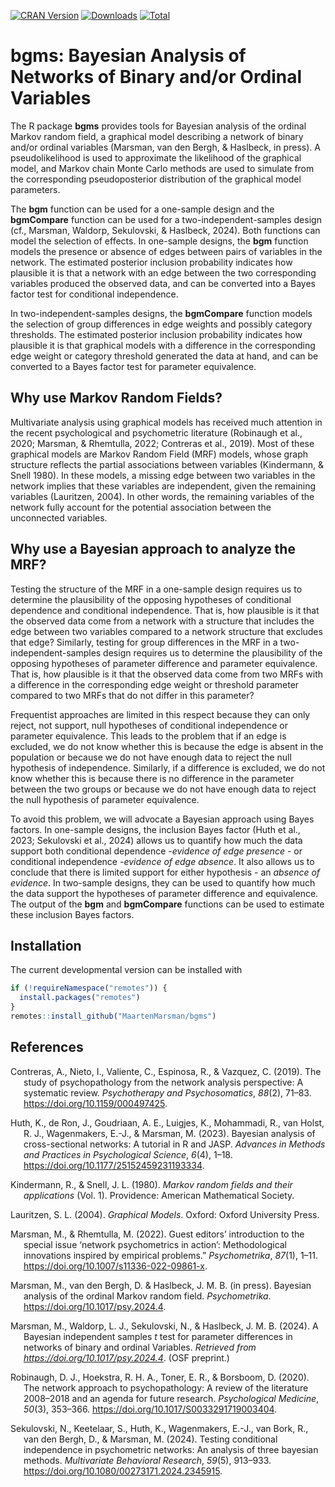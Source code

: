<!-- badges: start -->
[![CRAN Version](https://www.r-pkg.org/badges/version/bgms)](https://cran.r-project.org/package=bgms)
[![Downloads](https://cranlogs.r-pkg.org/badges/bgms)](https://cran.r-project.org/package=bgms)
[![Total](https://cranlogs.r-pkg.org/badges/grand-total/bgms)](https://cran.r-project.org/package=bgms)
<!-- badges: end -->

# bgms: Bayesian Analysis of Networks of Binary and/or Ordinal Variables

The R package <strong>bgms</strong> provides tools for Bayesian analysis of the ordinal Markov random field, a graphical model describing a network of binary and/or ordinal variables (Marsman, van den Bergh, & Haslbeck, in press). A pseudolikelihood is used to approximate the likelihood of the graphical model, and Markov chain Monte Carlo methods are used to simulate from the corresponding pseudoposterior distribution of the graphical model parameters.

The <strong>bgm</strong> function can be used for a one-sample design and the <strong>bgmCompare</strong> function can be used for a two-independent-samples design (cf., Marsman, Waldorp, Sekulovski, & Haslbeck, 2024). Both functions can model the selection of effects. In one-sample designs, the <strong>bgm</strong> function models the presence or absence of edges between pairs of variables in the network. The estimated posterior inclusion probability indicates how plausible it is that a network with an edge between the two corresponding variables produced the observed data, and can be converted into a Bayes factor test for conditional independence.

In two-independent-samples designs, the <strong>bgmCompare</strong> function models the selection of group differences in edge weights and possibly category thresholds. The estimated posterior inclusion probability indicates how plausible it is that graphical models with a difference in the corresponding edge weight or category threshold generated the data at hand, and can be converted to a Bayes factor test for parameter equivalence.

## Why use Markov Random Fields?

Multivariate analysis using graphical models has received much attention in the recent psychological and psychometric literature (Robinaugh et al., 2020; Marsman, & Rhemtulla, 2022; Contreras et al., 2019). Most of these graphical models are Markov Random Field (MRF) models, whose graph structure reflects the partial associations between variables (Kindermann, & Snell 1980). In these models, a missing edge between two variables in the network implies that these variables are independent, given the remaining variables (Lauritzen, 2004). In other words, the remaining variables of the network fully account for the potential association between the unconnected variables.

## Why use a Bayesian approach to analyze the MRF?

Testing the structure of the MRF in a one-sample design requires us to determine the plausibility of the opposing hypotheses of conditional dependence and conditional independence. That is, how plausible is it that the observed data come from a network with a structure that includes the edge between two variables compared to a network structure that excludes that edge? Similarly, testing for group differences in the MRF in a two-independent-samples design requires us to determine the plausibility of the opposing hypotheses of parameter difference and parameter equivalence. That is, how plausible is it that the observed data come from two MRFs with a difference in the corresponding edge weight or threshold parameter compared to two MRFs that do not differ in this parameter?

Frequentist approaches are limited in this respect because they can only reject, not support, null hypotheses of conditional independence or parameter equivalence. This leads to the problem that if an edge is excluded, we do not know whether this is because the edge is absent in the population or because we do not have enough data to reject the null hypothesis of independence. Similarly, if a difference is excluded, we do not know whether this is because there is no difference in the parameter between the two groups or because we do not have enough data to reject the null hypothesis of parameter equivalence.

To avoid this problem, we will advocate a Bayesian approach using Bayes factors. In one-sample designs, the inclusion Bayes factor (Huth et al., 2023; Sekulovski et al., 2024) allows us to quantify how much the data support both conditional dependence -<em>evidence of edge presence</em> - or conditional independence -<em>evidence of edge absence</em>. It also allows us to conclude that there is limited support for either hypothesis - an <em>absence of evidence</em>. In two-sample designs, they can be used to quantify how much the data support the hypotheses of parameter difference and equivalence. The output of the <strong>bgm</strong> and <strong>bgmCompare</strong> functions can be used to estimate these inclusion Bayes factors.


## Installation

The current developmental version can be installed with

``` r
if (!requireNamespace("remotes")) { 
  install.packages("remotes")   
}   
remotes::install_github("MaartenMarsman/bgms")
```

## References

<div id="refs" class="references csl-bib-body hanging-indent">

<div id="ref-ContrerasEtAl_2019" class="csl-entry">

Contreras, A., Nieto, I., Valiente,  C., Espinosa, R., & Vazquez, C. (2019).
The study of psychopathology from the network analysis perspective: A
systematic review. *Psychotherapy and Psychosomatics*, *88*(2), 71–83.
<https://doi.org/10.1159/000497425>.

</div>

<div id="ref-HuthEtAl_2023_intro" class="csl-entry">

Huth, K., de Ron, J., Goudriaan, A. E., Luigjes, K., Mohammadi, R., van Holst, 
R. J., Wagenmakers, E.-J., & Marsman, M. (2023). Bayesian analysis
of cross-sectional networks: A tutorial in R and JASP. 
*Advances in Methods and Practices in Psychological Science*, *6*(4), 1–18.
<https://doi.org/10.1177/25152459231193334>.

</div>

<div id="ref-KindermannSnell1980" class="csl-entry">

Kindermann, R., & Snell, J. L. (1980). 
*Markov random fields and their applications* (Vol. 1). 
Providence: American Mathematical Society.

</div>

<div id="ref-Lauritzen2004" class="csl-entry">

Lauritzen, S. L. (2004). *Graphical Models*. Oxford: Oxford University
Press.

</div>


<div id="ref-MarsmanRhemtulla_2022_SIintro" class="csl-entry">

Marsman, M., & Rhemtulla, M. (2022). Guest editors’ introduction to the
special issue ‘network psychometrics in action’: Methodological
innovations inspired by empirical problems.” *Psychometrika*, *87*(1), 
1–11. <https://doi.org/10.1007/s11336-022-09861-x>.

</div>

<div id="ref-MarsmanVandenBerghHaslbeck_inpress" class="csl-entry">

Marsman, M., van den Bergh, D. & Haslbeck, J. M. B. (in press). Bayesian 
analysis of the ordinal Markov random field. *Psychometrika*.
<https://doi.org/10.1017/psy.2024.4>.

</div>

<div id="ref-MarsmanWaldorpSekulovskiHaslbeck_2024" class="csl-entry">

Marsman, M., Waldorp, L. J., Sekulovski, N., & Haslbeck, J. M. B. (2024). 
A Bayesian independent samples *t* test for parameter differences in networks 
of binary and ordinal Variables. 
*Retrieved from <https://doi.org/10.1017/psy.2024.4>*. (OSF preprint.)

</div>


<div id="ref-RobinaughEtAl_2020" class="csl-entry">

Robinaugh, D. J., Hoekstra, R. H. A., Toner, E. R., & Borsboom, D. (2020).
The network approach to psychopathology: A review of the literature 2008–2018 
and an agenda for future research. *Psychological Medicine*,
*50*(3), 353–366. <https://doi.org/10.1017/S0033291719003404>.

</div>

<div id="ref-SekulovskiEtAl_2023" class="csl-entry">

Sekulovski, N., Keetelaar, S., Huth, K., Wagenmakers, E.-J., van Bork, R., 
van den Bergh, D., & Marsman, M. (2024). Testing conditional independence in 
psychometric networks: An analysis of three bayesian methods. 
*Multivariate Behavioral Research*, *59*(5), 913–933. <https://doi.org/10.1080/00273171.2024.2345915>.
</div>

